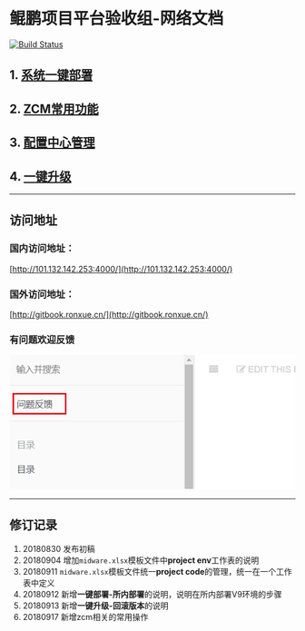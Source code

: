 # 鲲鹏项目平台验收组-网络文档
[![Build Status](http://jenkins.ronxue.cn/buildStatus/icon?job=mybook)](http://jenkins.ronxue.cn/job/mybook/)

## 1. [系统一键部署](/yi-jian-bu-shu.md)

## 2. [ZCM常用功能](/zcm.md)

## 3. [配置中心管理](/pei-zhi-zhong-xing.md)

## 4. [一键升级](/yi-jian-sheng-ji.md)

---
## 访问地址
### 国内访问地址：
[http://101.132.142.253:4000/](http://101.132.142.253:4000/)

### 国外访问地址：
[http://gitbook.ronxue.cn/](http://gitbook.ronxue.cn/)

### 有问题欢迎反馈
![](/images/issue_feedback.png)

---
## 修订记录
1. 20180830 发布初稿
2. 20180904 增加`midware.xlsx`模板文件中**project env**工作表的说明
3. 20180911 `midware.xlsx`模板文件统一**project code**的管理，统一在一个工作表中定义
4. 20180912 新增**一键部署-所内部署**的说明，说明在所内部署V9环境的步骤
5. 20180913 新增**一键升级-回滚版本**的说明
6. 20180917 新增zcm相关的常用操作
